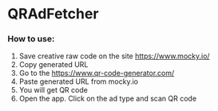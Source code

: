 # QRAdFetcher

### How to use:
1. Save creative raw code on the site https://www.mocky.io/
2. Copy generated URL
3. Go to the https://www.qr-code-generator.com/
4. Paste generated URL from mocky.io
5. You will get QR code
6. Open the app. Click on the ad type and scan QR code
